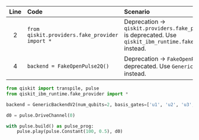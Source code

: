 | Line | Code | Scenario | Reference | Artifact | Refactoring |
| :--: | :--- | :------- | :-------: | :------- | :---------- |
| 2 | `from qiskit.providers.fake_provider import *` | Deprecation -> `qiskit.providers.fake_provider` is deprecated. Use `qiskit_ibm_runtime.fake_provider` instead. | Internal Knowledge | `qiskit.providers.fake_provider` | `from qiskit_ibm_runtime.fake_provider import *` |
| 4 | `backend = FakeOpenPulse2Q()` | Deprecation -> `FakeOpenPulse2Q` is deprecated. Use `GenericBackendV2` instead. | Internal Knowledge | `FakeOpenPulse2Q` | `backend = GenericBackendV2(num_qubits=2, basis_gates=['u1', 'u2', 'u3', 'cx', 'id'], dtm=250.0, qubin=0)` |

```python
from qiskit import transpile, pulse
from qiskit_ibm_runtime.fake_provider import *

backend = GenericBackendV2(num_qubits=2, basis_gates=['u1', 'u2', 'u3', 'cx', 'id'], dtm=250.0, qubin=0)

d0 = pulse.DriveChannel(0)

with pulse.build() as pulse_prog:
    pulse.play(pulse.Constant(100, 0.5), d0)
```